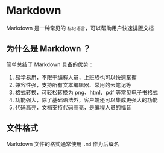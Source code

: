 # Markdown

Markdown 是一种常见的 `标记语言`，可以帮助用户快速排版文档

## 为什么是 Markdown ？

简单总结了 Markdown 具备的优势：

1. 易学易用，不限于编程人员，上班族也可以快速掌握
2. 兼容性强，支持所有文本编辑器、常用的云笔记等
3. 格式转换，可轻松转换为 png、html、pdf 等常见电子书格式
4. 功能强大，除了基础语法外，客户端还可以集成更强大的功能
5. 代码高亮，文档支持代码高亮，是编程人员的福音

## 文件格式

Markdown 文件的格式通常使用 `.md` 作为后缀名
